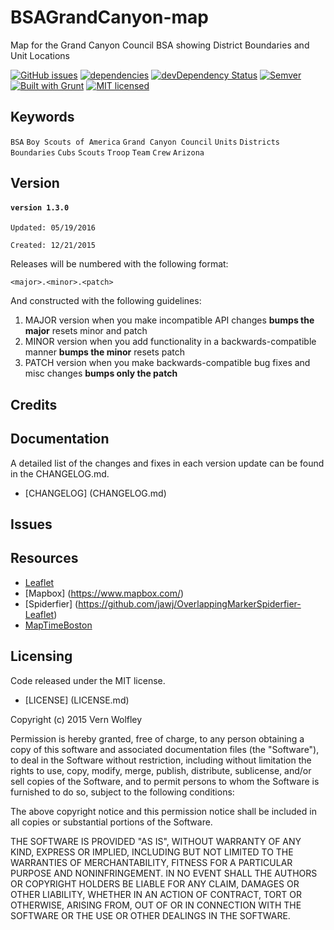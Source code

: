 # BSAGrandCanyon-map #
Map for the Grand Canyon Council BSA showing District Boundaries and Unit Locations

[![GitHub issues](https://img.shields.io/github/issues/vwolfley/BSAGrandCanyon-map.svg)](https://github.com/vwolfley/BSAGrandCanyon-map/issues)
[![dependencies](https://david-dm.org/vwolfley/BSAGrandCanyon-map.png)](https://david-dm.org/vwolfley/BSAGrandCanyon-map)
[![devDependency Status](https://david-dm.org/vwolfley/BSAGrandCanyon-map/dev-status.png)](https://david-dm.org/vwolfley/BSAGrandCanyon-map)
[![Semver](http://img.shields.io/SemVer/2.0.0.png)](http://semver.org/spec/v4.4.7.html)
[![Built with Grunt](https://cdn.gruntjs.com/builtwith.png)](http://gruntjs.com/)
[![MIT licensed](https://img.shields.io/badge/license-MIT-blue.svg)](https://opensource.org/licenses/MIT)

## Keywords

`BSA` `Boy Scouts of America` `Grand Canyon Council` `Units` `Districts` `Boundaries` `Cubs` `Scouts` `Troop` `Team` `Crew` `Arizona`

## Version

#### `version 1.3.0` ####

 `Updated: 05/19/2016`

 `Created: 12/21/2015`

Releases will be numbered with the following format:

`<major>.<minor>.<patch>`

And constructed with the following guidelines:

1. MAJOR version when you make incompatible API changes **bumps the major** resets minor and patch
2. MINOR version when you add functionality in a backwards-compatible manner **bumps the minor** resets patch
3. PATCH version when you make backwards-compatible bug fixes and misc changes **bumps only the patch**

## Credits

## Documentation

A detailed list of the changes and fixes in each version update can be found in the CHANGELOG.md.

- [CHANGELOG] (CHANGELOG.md)

## Issues

## Resources

* [Leaflet](http://leafletjs.com/)
* [Mapbox] (https://www.mapbox.com/)
* [Spiderfier] (https://github.com/jawj/OverlappingMarkerSpiderfier-Leaflet)
* [MapTimeBoston](http://maptimeboston.github.io/leaflet-intro/)

## Licensing

Code released under the MIT license.

- [LICENSE] (LICENSE.md)

Copyright (c) 2015 Vern Wolfley

Permission is hereby granted, free of charge, to any person obtaining a copy of this software and associated documentation files (the "Software"), to deal in the Software without restriction, including without limitation the rights to use, copy, modify, merge, publish, distribute, sublicense, and/or sell copies of the Software, and to permit persons to whom the Software is furnished to do so, subject to the following conditions:

The above copyright notice and this permission notice shall be included in all copies or substantial portions of the Software.

THE SOFTWARE IS PROVIDED "AS IS", WITHOUT WARRANTY OF ANY KIND, EXPRESS OR IMPLIED, INCLUDING BUT NOT LIMITED TO THE WARRANTIES OF MERCHANTABILITY, FITNESS FOR A PARTICULAR PURPOSE AND NONINFRINGEMENT. IN NO EVENT SHALL THE AUTHORS OR COPYRIGHT HOLDERS BE LIABLE FOR ANY CLAIM, DAMAGES OR OTHER LIABILITY, WHETHER IN AN ACTION OF CONTRACT, TORT OR OTHERWISE, ARISING FROM, OUT OF OR IN CONNECTION WITH THE SOFTWARE OR THE USE OR OTHER DEALINGS IN THE SOFTWARE.
